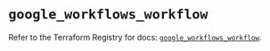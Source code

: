 # `google_workflows_workflow`

Refer to the Terraform Registry for docs: [`google_workflows_workflow`](https://registry.terraform.io/providers/hashicorp/google-beta/5.39.1/docs/resources/google_workflows_workflow).
